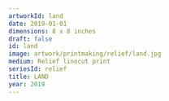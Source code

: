 ```yaml
---
artworkId: land
date: 2019-01-01
dimensions: 8 x 8 inches
draft: false
id: land
image: artwork/printmaking/relief/land.jpg
medium: Relief linocut print
seriesId: relief
title: LAND
year: 2019
---
```


